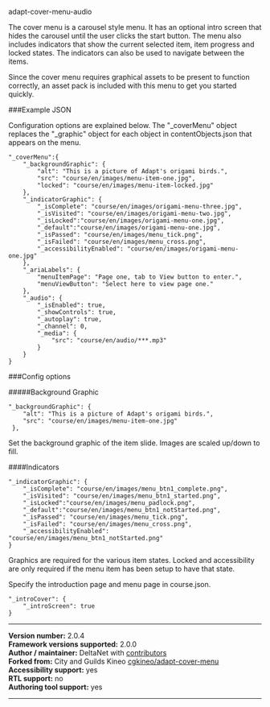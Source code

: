 adapt-cover-menu-audio

The cover menu is a carousel style menu. It has an optional intro screen that hides the carousel until the user clicks the start button. The menu also includes indicators that show the current selected item, item progress and locked states. The indicators can also be used to navigate between the items.

Since the cover menu requires graphical assets to be present to function correctly, an asset pack is included with this menu to get you started quickly.

###Example JSON

Configuration options are explained below. The "_coverMenu" object replaces the "_graphic" object for each object in contentObjects.json that
appears on the menu.

```
"_coverMenu":{
    "_backgroundGraphic": {
        "alt": "This is a picture of Adapt's origami birds.",
        "src": "course/en/images/menu-item-one.jpg",
        "locked": "course/en/images/menu-item-locked.jpg"
    },
    "_indicatorGraphic": {
        "_isComplete": "course/en/images/origami-menu-three.jpg",
        "_isVisited": "course/en/images/origami-menu-two.jpg",
        "_isLocked":"course/en/images/origami-menu-one.jpg",
        "_default":"course/en/images/origami-menu-one.jpg",
        "_isPassed": "course/en/images/menu_tick.png",
        "_isFailed": "course/en/images/menu_cross.png",
        "_accessibilityEnabled": "course/en/images/origami-menu-one.jpg"
    },
    "_ariaLabels": {
        "menuItemPage": "Page one, tab to View button to enter.",
        "menuViewButton": "Select here to view page one."
    },
    "_audio": {
        "_isEnabled": true,
        "_showControls": true,
        "_autoplay": true,
        "_channel": 0,
        "_media": {
            "src": "course/en/audio/***.mp3"
        }
    }
}
```

###Config options

#####Background Graphic

```
"_backgroundGraphic": {
    "alt": "This is a picture of Adapt's origami birds.",
    "src": "course/en/images/menu-item-one.jpg"
 },
```

Set the background graphic of the item slide. Images are scaled up/down to fill.

####Indicators

```
"_indicatorGraphic": {
    "_isComplete": "course/en/images/menu_btn1_complete.png",
    "_isVisited": "course/en/images/menu_btn1_started.png",
    "_isLocked":"course/en/images/menu_padlock.png",
    "_default":"course/en/images/menu_btn1_notStarted.png",
    "_isPassed": "course/en/images/menu_tick.png",
    "_isFailed": "course/en/images/menu_cross.png",
    "_accessibilityEnabled": "course/en/images/menu_btn1_notStarted.png"
}
```

Graphics are required for the various item states. Locked and accessibility are only required if the menu item has been setup to have that state.

Specify the introduction page and menu page in course.json.

```
"_introCover": {
    "_introScreen": true
}

```

----------------------------
**Version number:**  2.0.4     
**Framework versions supported:**  2.0.0     
**Author / maintainer:** DeltaNet with [contributors](https://github.com/deltanet/adapt-cover-menu-audio/graphs/contributors)     
**Forked from:** City and Guilds Kineo [cgkineo/adapt-cover-menu](https://github.com/cgkineo/adapt-cover-menu)
**Accessibility support:** yes  
**RTL support:** no     
**Authoring tool support:** yes

----------------------------
